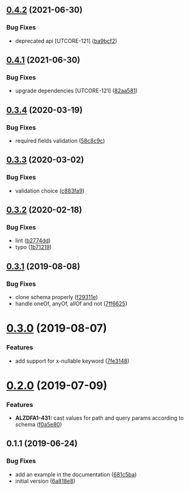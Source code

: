 ## [0.4.2](https://github.com/softwaregroup-bg/ut-swagger2-validator/compare/v0.4.1...v0.4.2) (2021-06-30)


### Bug Fixes

* deprecated api [UTCORE-121] ([ba9bcf2](https://github.com/softwaregroup-bg/ut-swagger2-validator/commit/ba9bcf2a6be060e2dd9614f4b80d38a6d9bb3d7e))



## [0.4.1](https://github.com/softwaregroup-bg/ut-swagger2-validator/compare/v0.3.4...v0.4.1) (2021-06-30)


### Bug Fixes

* upgrade dependencies [UTCORE-121] ([82aa581](https://github.com/softwaregroup-bg/ut-swagger2-validator/commit/82aa58198e1c859e06941aeecc9bd5e87a8db187))



## [0.3.4](https://github.com/softwaregroup-bg/ut-swagger2-validator/compare/v0.3.3...v0.3.4) (2020-03-19)


### Bug Fixes

* required fields validation ([58c8c9c](https://github.com/softwaregroup-bg/ut-swagger2-validator/commit/58c8c9ce96a6a02bf18a7bb41786e2c1f53647f5))



## [0.3.3](https://github.com/softwaregroup-bg/ut-swagger2-validator/compare/v0.3.2...v0.3.3) (2020-03-02)


### Bug Fixes

* validation choice ([c883fa9](https://github.com/softwaregroup-bg/ut-swagger2-validator/commit/c883fa9a4e8166d4f9570dc9ac63038bdcaf6a86))



## [0.3.2](https://github.com/softwaregroup-bg/ut-swagger2-validator/compare/v0.3.1...v0.3.2) (2020-02-18)


### Bug Fixes

* lint ([b2774dd](https://github.com/softwaregroup-bg/ut-swagger2-validator/commit/b2774dd609d4ea45fb61a843801adfb77c9848bb))
* typo ([1b71219](https://github.com/softwaregroup-bg/ut-swagger2-validator/commit/1b71219a80141b0e6b0e98180f1da122e2271b54))



## [0.3.1](https://github.com/softwaregroup-bg/ut-swagger2-validator/compare/v0.3.0...v0.3.1) (2019-08-08)


### Bug Fixes

* clone schema properly ([f29311e](https://github.com/softwaregroup-bg/ut-swagger2-validator/commit/f29311e))
* handle oneOf, anyOf, allOf and not ([7ff6625](https://github.com/softwaregroup-bg/ut-swagger2-validator/commit/7ff6625))



# [0.3.0](https://github.com/softwaregroup-bg/ut-swagger2-validator/compare/v0.2.0...v0.3.0) (2019-08-07)


### Features

* add support for x-nullable keyword ([7fe3148](https://github.com/softwaregroup-bg/ut-swagger2-validator/commit/7fe3148))



# [0.2.0](https://github.com/softwaregroup-bg/ut-swagger2-validator/compare/v0.1.1...v0.2.0) (2019-07-09)


### Features

* **ALZDFA1-431:** cast values for path and query params according to schema ([f0a5e80](https://github.com/softwaregroup-bg/ut-swagger2-validator/commit/f0a5e80))



## 0.1.1 (2019-06-24)


### Bug Fixes

* add an example in the documentation ([681c5ba](https://github.com/softwaregroup-bg/ut-swagger2-validator/commit/681c5ba))
* initial version ([6a818e8](https://github.com/softwaregroup-bg/ut-swagger2-validator/commit/6a818e8))



